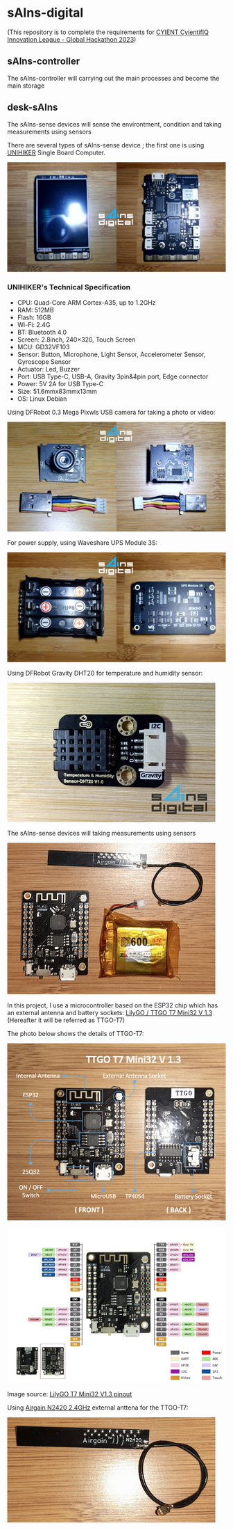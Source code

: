 # sAIns-digital

(This repository is to complete the requirements for [CYIENT CyientifIQ Innovation League - Global Hackathon 2023](https://cyient.hackerearth.com/))

## sAIns-controller

The sAIns-controller will carrying out the main processes and become the main storage

## desk-sAIns

The sAIns-sense devices will sense the environtment, condition and taking measurements using sensors

There are several types of sAIns-sense device ; the first one is using [UNIHIKER](https://www.dfrobot.com/product-2691.html) Single Board Computer.

![DFRobot UNIHIKER](https://github.com/danito-net/sAIns-digital/blob/main/unihiker/images/dfrobot-unihiker.png)


### UNIHIKER's Technical Specification

* CPU: Quad-Core ARM Cortex-A35, up to 1.2GHz
* RAM: 512MB
* Flash: 16GB
* Wi-Fi: 2.4G
* BT: Bluetooth 4.0
* Screen: 2.8inch, 240×320, Touch Screen
* MCU: GD32VF103
* Sensor: Button, Microphone, Light Sensor, Accelerometer Sensor, Gyroscope Sensor
* Actuator: Led, Buzzer
* Port: USB Type-C, USB-A, Gravity 3pin&4pin port, Edge connector
* Power: 5V 2A for USB Type-C
* Size: 51.6mmx83mmx13mm
* OS: Linux Debian

Using DFRobot 0.3 Mega Pixwls USB camera for taking a photo or video:

![DFRobot 0.3 Mega Pixels USB Camera](https://github.com/danito-net/sAIns-digital/blob/main/camera/dfrobot-03-mp-usb-camera/images/dfrobot-03mp-usb-camera.png)


For power supply, using Waveshare UPS Module 3S:

![Waveshare UPS Module 3S](https://github.com/danito-net/sAIns-digital/blob/main/ups/waveshare-ups-module-3s/images/waveshare-ups-module-3s.png)


Using DFRobot Gravity DHT20 for temperature and humidity sensor:

![DFRobot Gravity DHT20](https://github.com/danito-net/sAIns-digital/blob/main/sensors/images/gravity-dht20-sensor.jpg)

The sAIns-sense devices will taking measurements using sensors

![ESP32 + External + Antenna + Battery](https://github.com/danito-net/sAIns-digital/blob/main/esp32/images/esp32-antenna-battery.png)


In this project, I use a microcontroller based on the ESP32 chip which has an external antenna and battery sockets: [LilyGO / TTGO T7 Mini32 V 1.3](https://www.lilygo.cc/products/t7-v1-3-mini-32-esp32) (Hereafter it will be referred as TTGO-T7)


The photo below shows the details of TTGO-T7:

![TTGO T7 Mini32 V1.3 Detail](https://github.com/danito-net/sAIns-digital/blob/main/esp32/images/TTGO-T7-Mini32-V13.png)

![TTGO T7 Mini32 V1.3 Pinout](https://github.com/danito-net/sAIns-digital/blob/main/esp32/images/ttgo-t7-mini32-v13-pinout.png)

Image source: [LilyGO T7 Mini32 V1.3 pinout](https://www.lilygo.cc/cdn/shop/products/H3d70f69649bb4870af424b7ce6f6e0eaG.jpg)


Using [Airgain N2420 2.4GHz](https://www.arcantenna.com/products/n2420-pk1-g100u-airgain-dual-band-2-4-2-49-ghz-pcb-plug-and-play-antenna-with-100-mm-cable-and-u-fl-connector) external anttena for the TTGO-T7:

![External Antenna 2.4 GHz](https://github.com/danito-net/sAIns-digital/blob/main/esp32/images/external-antenna.png)
